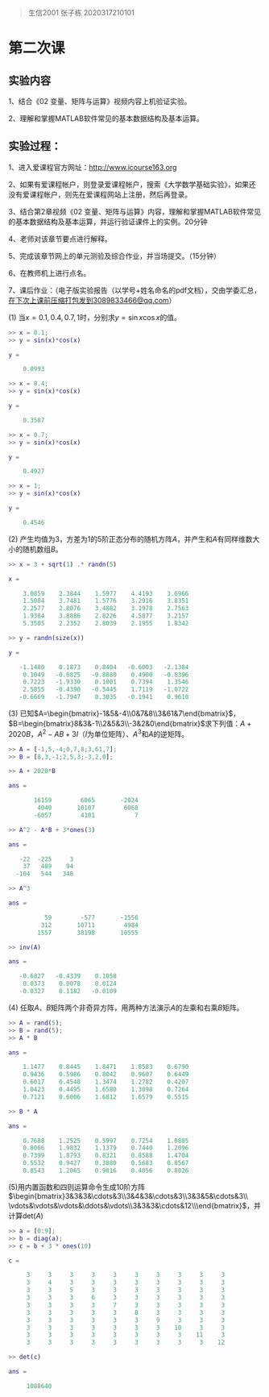 >   生信2001 张子栋 2020317210101

# 第二次课

## 实验内容

1、结合《02 变量、矩阵与运算》视频内容上机验证实验。

2、理解和掌握MATLAB软件常见的基本数据结构及基本运算。

 

## 实验过程：

1、进入爱课程官方网址：http://www.icourse163.org

2、如果有爱课程帐户，则登录爱课程帐户，搜索《大学数学基础实验》，如果还没有爱课程帐户，则先在爱课程网站上注册，然后再登录。

3、结合第2章视频《02 变量、矩阵与运算》内容，理解和掌握MATLAB软件常见的基本数据结构及基本运算，并运行验证课件上的实例。20分钟

4、老师对该章节要点进行解释。

5、完成该章节网上的单元测验及综合作业，并当场提交。（15分钟）

6、在教师机上进行点名。

7、课后作业：（电子版实验报告（以学号+姓名命名的pdf文档），交由学委汇总，在下次上课前压缩打包发到3089833466@qq.com）

(1) 当$x = 0.1,0.4,0.7,1$时，分别求$y = \sin x \cos x$的值。

```matlab
>> x = 0.1;
>> y = sin(x)*cos(x)

y =

    0.0993

>> x = 0.4;
>> y = sin(x)*cos(x)

y =

    0.3587

>> x = 0.7;
>> y = sin(x)*cos(x)

y =

    0.4927

>> x = 1;
>> y = sin(x)*cos(x)

y =

    0.4546
```



(2) 产生均值为$3$，方差为$1$的$5$阶正态分布的随机方阵$A$，并产生和$A$有同样维数大小的随机数组$B$。

```matlab
>> x = 3 + sqrt(1) .* randn(5)

x =

    3.0859    2.3844    1.5977    4.4193    3.6966
    1.5084    3.7481    1.5776    3.2916    3.8351
    2.2577    2.8076    3.4882    3.1978    2.7563
    1.9384    3.8886    2.8226    4.5877    3.2157
    5.3505    2.2352    2.8039    2.1955    1.8342

>> y = randn(size(x))

y =

   -1.1480    0.1873    0.8404   -0.6003   -2.1384
    0.1049   -0.0825   -0.8880    0.4900   -0.8396
    0.7223   -1.9330    0.1001    0.7394    1.3546
    2.5855   -0.4390   -0.5445    1.7119   -1.0722
   -0.6669   -1.7947    0.3035   -0.1941    0.9610
```



(3) 已知$A=\begin{bmatrix}-1&5&-4\\0&7&8\\3&61&7\end{bmatrix}$，$B=\begin{bmatrix}8&3&-1\\2&5&3\\-3&2&0\end{bmatrix}$求下列值：$A+2020B$，$A^2-AB+3I$（$I$为单位矩阵）、$A^3$和$A$的逆矩阵。

```matlab
>> A = [-1,5,-4;0,7,8;3,61,7];
>> B = [8,3,-1;2,5,3;-3,2,0];

>> A + 2020*B

ans =

       16159        6065       -2024
        4040       10107        6068
       -6057        4101           7

>> A^2 - A*B + 3*ones(3)

ans =

   -22  -225     3
    37   489    94
  -104   544   348

>> A^3

ans =

          59        -577       -1556
         312       10711        4984
        1557       38198       10555

>> inv(A)

ans =

   -0.6827   -0.4339    0.1058
    0.0373    0.0078    0.0124
   -0.0327    0.1182   -0.0109
```



(4) 任取$A$、$B$矩阵两个非奇异方阵，用两种方法演示$A$的左乘和右乘$B$矩阵。

```matlab
>> A = rand(5);
>> B = rand(5);
>> A * B

ans =

    1.1477    0.8445    1.8471    1.8583    0.6790
    0.9436    0.5986    0.8042    0.9607    0.6449
    0.6017    0.4548    1.3474    1.2782    0.4207
    1.0423    0.4495    1.6580    1.3098    0.7264
    0.7121    0.6006    1.6812    1.6579    0.5515

>> B * A

ans =

    0.7688    1.2525    0.5997    0.7254    1.0885
    0.8066    1.9832    1.1379    0.7440    1.2096
    0.7399    1.8793    0.8321    0.8588    1.4704
    0.5532    0.9427    0.3880    0.5683    0.8567
    0.8543    1.2065    0.9816    0.4056    0.8026
```



(5)用内置函数和四则运算命令生成$10$阶方阵$\begin{bmatrix}3&3&3&\cdots&3\\3&4&3&\cdots&3\\3&3&5&\cdots&3\\ \vdots&\vdots&\vdots&\ddots&\vdots\\3&3&3&\cdots&12\\\end{bmatrix}$，并计算$\mathrm{det}(A)$

```matlab
>> a = [0:9];
>> b = diag(a);
>> c = b + 3 * ones(10)

c =

     3     3     3     3     3     3     3     3     3     3
     3     4     3     3     3     3     3     3     3     3
     3     3     5     3     3     3     3     3     3     3
     3     3     3     6     3     3     3     3     3     3
     3     3     3     3     7     3     3     3     3     3
     3     3     3     3     3     8     3     3     3     3
     3     3     3     3     3     3     9     3     3     3
     3     3     3     3     3     3     3    10     3     3
     3     3     3     3     3     3     3     3    11     3
     3     3     3     3     3     3     3     3     3    12

>> det(c)

ans =

     1088640
```

